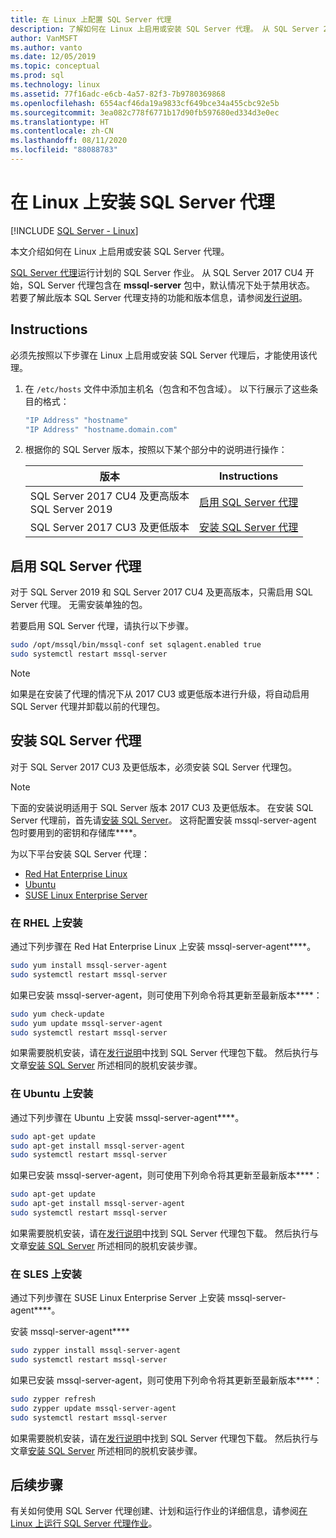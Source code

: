 ```yaml
---
title: 在 Linux 上配置 SQL Server 代理
description: 了解如何在 Linux 上启用或安装 SQL Server 代理。 从 SQL Server 2017 CU4 开始，SQL Server 代理包含在 mssql-server 包中。
author: VanMSFT
ms.author: vanto
ms.date: 12/05/2019
ms.topic: conceptual
ms.prod: sql
ms.technology: linux
ms.assetid: 77f16adc-e6cb-4a57-82f3-7b9780369868
ms.openlocfilehash: 6554acf46da19a9833cf649bce34a455cbc92e5b
ms.sourcegitcommit: 3ea082c778f6771b17d90fb597680ed334d3e0ec
ms.translationtype: HT
ms.contentlocale: zh-CN
ms.lasthandoff: 08/11/2020
ms.locfileid: "88088783"
---
```

# <a name="install-sql-server-agent-on-linux"></a>在 Linux 上安装 SQL Server 代理

[!INCLUDE [SQL Server - Linux](../includes/applies-to-version/sql-linux.md)]

本文介绍如何在 Linux 上启用或安装 SQL Server 代理。

[SQL Server 代理](https://docs.microsoft.com/sql/ssms/agent/sql-server-agent)运行计划的 SQL Server 作业。 从 SQL Server 2017 CU4 开始，SQL Server 代理包含在 **mssql-server** 包中，默认情况下处于禁用状态。 若要了解此版本 SQL Server 代理支持的功能和版本信息，请参阅[发行说明](sql-server-linux-release-notes.md)。

## <a name="instructions"></a>Instructions

必须先按照以下步骤在 Linux 上启用或安装 SQL Server 代理后，才能使用该代理。

1. 在 `/etc/hosts` 文件中添加主机名（包含和不包含域）。 以下行展示了这些条目的格式：

   ```bash
   "IP Address" "hostname"
   "IP Address" "hostname.domain.com"
   ```

1. 根据你的 SQL Server 版本，按照以下某个部分中的说明进行操作：

   | 版本 | Instructions |
   |---|---|
   | SQL Server 2017 CU4 及更高版本</br>SQL Server 2019 | [启用 SQL Server 代理](#EnableAgentAfterCU4) |
   | SQL Server 2017 CU3 及更低版本 | [安装 SQL Server 代理](#InstallAgentBelowCU4) |

## <a name="enable-the-sql-server-agent"></a><a id="EnableAgentAfterCU4"></a>启用 SQL Server 代理

对于 SQL Server 2019 和 SQL Server 2017 CU4 及更高版本，只需启用 SQL Server 代理。 无需安装单独的包。

若要启用 SQL Server 代理，请执行以下步骤。

```bash
sudo /opt/mssql/bin/mssql-conf set sqlagent.enabled true 
sudo systemctl restart mssql-server
```

> [!NOTE]
> 如果是在安装了代理的情况下从 2017 CU3 或更低版本进行升级，将自动启用 SQL Server 代理并卸载以前的代理包。  

## <a name="install-the-sql-server-agent"></a><a name="InstallAgentBelowCU4"></a>安装 SQL Server 代理

对于 SQL Server 2017 CU3 及更低版本，必须安装 SQL Server 代理包。

> [!NOTE]
> 下面的安装说明适用于 SQL Server 版本 2017 CU3 及更低版本。 在安装 SQL Server 代理前，首先请[安装 SQL Server](sql-server-linux-setup.md#platforms)。 这将配置安装 mssql-server-agent 包时要用到的密钥和存储库****。

为以下平台安装 SQL Server 代理：
- [Red Hat Enterprise Linux](#RHEL)
- [Ubuntu](#ubuntu)
- [SUSE Linux Enterprise Server](#SLES)

### <a name=""></a><a name="RHEL">在 RHEL 上安装</a>

通过下列步骤在 Red Hat Enterprise Linux 上安装 mssql-server-agent****。 

```bash
sudo yum install mssql-server-agent
sudo systemctl restart mssql-server
```

如果已安装 mssql-server-agent，则可使用下列命令将其更新至最新版本****：

```bash
sudo yum check-update
sudo yum update mssql-server-agent
sudo systemctl restart mssql-server
```

如果需要脱机安装，请在[发行说明](sql-server-linux-release-notes.md)中找到 SQL Server 代理包下载。 然后执行与文章[安装 SQL Server](sql-server-linux-setup.md#offline) 所述相同的脱机安装步骤。

### <a name=""></a><a name="ubuntu">在 Ubuntu 上安装</a>

通过下列步骤在 Ubuntu 上安装 mssql-server-agent****。 

```bash
sudo apt-get update 
sudo apt-get install mssql-server-agent
sudo systemctl restart mssql-server
```

如果已安装 mssql-server-agent，则可使用下列命令将其更新至最新版本****：

```bash
sudo apt-get update 
sudo apt-get install mssql-server-agent
sudo systemctl restart mssql-server
```

如果需要脱机安装，请在[发行说明](sql-server-linux-release-notes.md)中找到 SQL Server 代理包下载。 然后执行与文章[安装 SQL Server](sql-server-linux-setup.md#offline) 所述相同的脱机安装步骤。

### <a name=""></a><a name="SLES">在 SLES 上安装</a>

通过下列步骤在 SUSE Linux Enterprise Server 上安装 mssql-server-agent****。 

安装 mssql-server-agent**** 

```bash
sudo zypper install mssql-server-agent
sudo systemctl restart mssql-server
```

如果已安装 mssql-server-agent，则可使用下列命令将其更新至最新版本****：

```bash
sudo zypper refresh
sudo zypper update mssql-server-agent
sudo systemctl restart mssql-server
```

如果需要脱机安装，请在[发行说明](sql-server-linux-release-notes.md)中找到 SQL Server 代理包下载。 然后执行与文章[安装 SQL Server](sql-server-linux-setup.md#offline) 所述相同的脱机安装步骤。

## <a name="next-steps"></a>后续步骤
有关如何使用 SQL Server 代理创建、计划和运行作业的详细信息，请参阅[在 Linux 上运行 SQL Server 代理作业](sql-server-linux-run-sql-server-agent-job.md)。
